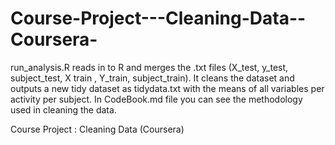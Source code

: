 Course-Project---Cleaning-Data--Coursera-
=========================================

run_analysis.R reads in to R and merges the .txt files (X_test, y_test, subject_test, X train , Y_train, subject_train).
It cleans the dataset and outputs a new tidy dataset as tidydata.txt with the means of all variables per activity per subject. In CodeBook.md file you can see the methodology used in cleaning the data.

Course Project : Cleaning Data (Coursera)
